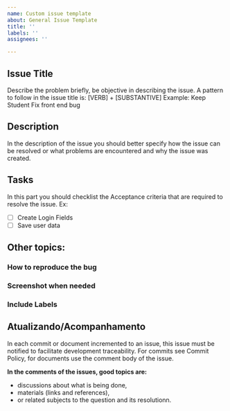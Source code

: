 ```yaml
---
name: Custom issue template
about: General Issue Template
title: ''
labels: ''
assignees: ''

---
```


## Issue Title

Describe the problem briefly, be objective in describing the issue.
A pattern to follow in the issue title is: [VERB] + [SUBSTANTIVE] Example:
Keep Student
Fix front end bug

## Description

In the description of the issue you should better specify how the issue can be resolved or what problems are encountered and why the issue was created.

## Tasks

In this part you should checklist the Acceptance criteria that are required to resolve the issue.
Ex:

- [ ] Create Login Fields
- [ ] Save user data

## Other topics:

### How to reproduce the bug

### Screenshot when needed

### Include Labels

## Atualizando/Acompanhamento

In each commit or document incremented to an issue, this issue must be notified to facilitate development traceability. For commits see Commit Policy, for documents use the comment body of the issue.<br/>

**In the comments of the issues, good topics are:**

- discussions about what is being done,
- materials (links and references),
- or related subjects to the question and its resolutionn.
